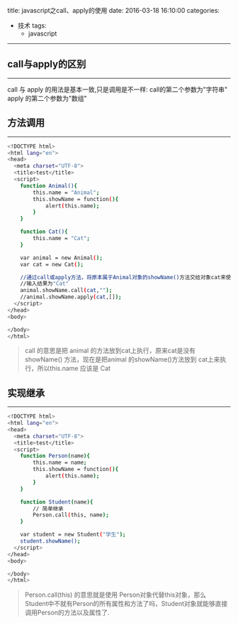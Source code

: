 title: javascript之call、apply的使用
date: 2016-03-18 16:10:00
categories:
  - 技术
tags:
    - javascript
---

## call与apply的区别
---

call 与 apply 的用法是基本一致,只是调用是不一样:
call的第二个参数为"字符串"
apply 的第二个参数为"数组"

## 方法调用
---

``` bash
<!DOCTYPE html>
<html lang="en">
<head>
  <meta charset="UTF-8">
  <title>test</title>
  <script>
    function Animal(){
        this.name = "Animal";
        this.showName = function(){
            alert(this.name);
        }
    }

    function Cat(){
        this.name = "Cat";
    }

    var animal = new Animal();
    var cat = new Cat();

    //通过call或apply方法，将原本属于Animal对象的showName()方法交给对象cat来使用了。
    //输入结果为"Cat"
    animal.showName.call(cat,"");
    //animal.showName.apply(cat,[]);
  </script>
</head>
<body>

</body>
</html>

```
> call 的意思是把 animal 的方法放到cat上执行，原来cat是没有showName() 方法，现在是把animal 的showName()方法放到 cat上来执行，所以this.name 应该是 Cat

## 实现继承

---

``` bash
<!DOCTYPE html>
<html lang="en">
<head>
  <meta charset="UTF-8">
  <title>test</title>
  <script>
    function Person(name){
        this.name = name;
        this.showName = function(){
            alert(this.name);
        }
    }

    function Student(name){
        // 简单继承
        Person.call(this, name);
    }

    var student = new Student("学生");
    student.showName();
  </script>
</head>
<body>

</body>
</html>

```

>  Person.call(this) 的意思就是使用 Person对象代替this对象，那么 Student中不就有Person的所有属性和方法了吗，Student对象就能够直接调用Person的方法以及属性了.
